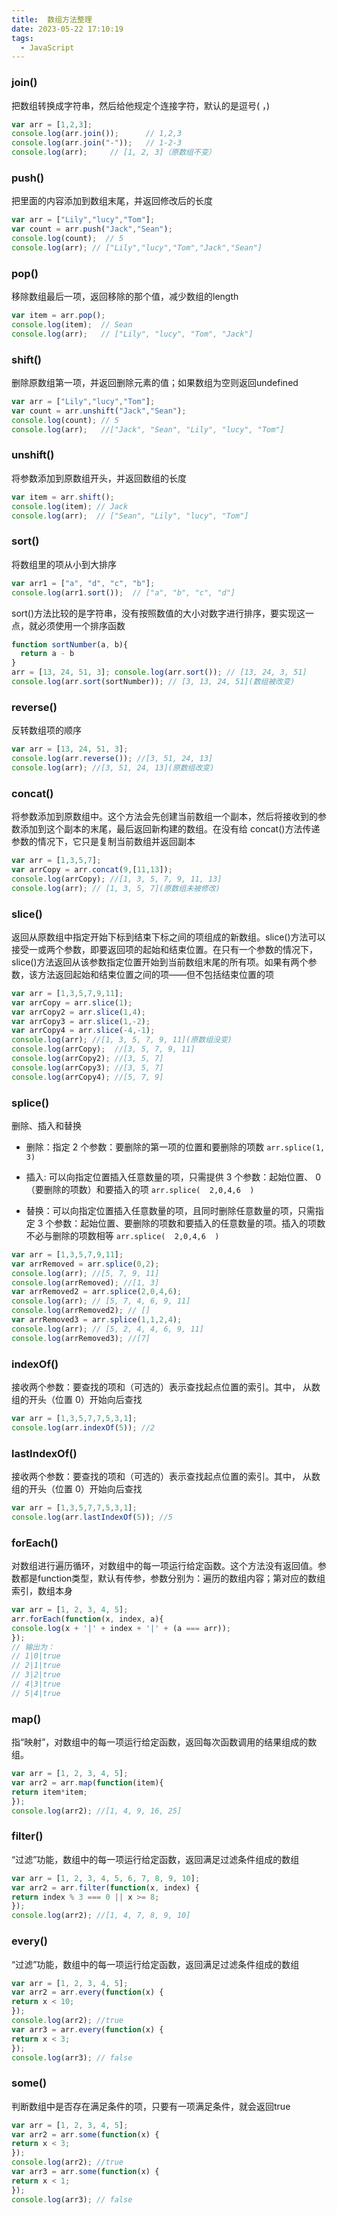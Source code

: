 ```yaml
---
title:  数组方法整理
date: 2023-05-22 17:10:19
tags:
  - JavaScript
---
```


### join()

把数组转换成字符串，然后给他规定个连接字符，默认的是逗号(  ，)
```js
var arr = [1,2,3];
console.log(arr.join());      // 1,2,3
console.log(arr.join("-"));   // 1-2-3
console.log(arr);     // [1, 2, 3]（原数组不变）
```

### push()
把里面的内容添加到数组末尾，并返回修改后的长度
```js
var arr = ["Lily","lucy","Tom"];
var count = arr.push("Jack","Sean");
console.log(count);  // 5
console.log(arr); // ["Lily","lucy","Tom","Jack","Sean"]
```

### pop()
移除数组最后一项，返回移除的那个值，减少数组的length
```js
var item = arr.pop();
console.log(item);  // Sean
console.log(arr);   // ["Lily", "lucy", "Tom", "Jack"]
```

### shift()
删除原数组第一项，并返回删除元素的值；如果数组为空则返回undefined
```js
var arr = ["Lily","lucy","Tom"];
var count = arr.unshift("Jack","Sean");
console.log(count); // 5
console.log(arr);   //["Jack", "Sean", "Lily", "lucy", "Tom"]
```

### unshift()
将参数添加到原数组开头，并返回数组的长度
```js
var item = arr.shift();
console.log(item); // Jack
console.log(arr);  // ["Sean", "Lily", "lucy", "Tom"]
```

### sort()
将数组里的项从小到大排序
```js
var arr1 = ["a", "d", "c", "b"];
console.log(arr1.sort());  // ["a", "b", "c", "d"]
```
sort()方法比较的是字符串，没有按照数值的大小对数字进行排序，要实现这一点，就必须使用一个排序函数
```js
function sortNumber(a, b){
  return a - b
}
arr = [13, 24, 51, 3]; console.log(arr.sort()); // [13, 24, 3, 51] 
console.log(arr.sort(sortNumber)); // [3, 13, 24, 51](数组被改变)
```

### reverse()
反转数组项的顺序

```js
var arr = [13, 24, 51, 3];
console.log(arr.reverse()); //[3, 51, 24, 13]
console.log(arr); //[3, 51, 24, 13](原数组改变)
```

### concat()
将参数添加到原数组中。这个方法会先创建当前数组一个副本，然后将接收到的参数添加到这个副本的末尾，最后返回新构建的数组。在没有给 concat()方法传递参数的情况下，它只是复制当前数组并返回副本
```js
var arr = [1,3,5,7];
var arrCopy = arr.concat(9,[11,13]);
console.log(arrCopy); //[1, 3, 5, 7, 9, 11, 13]
console.log(arr); // [1, 3, 5, 7](原数组未被修改)
```

### slice()
返回从原数组中指定开始下标到结束下标之间的项组成的新数组。slice()方法可以接受一或两个参数，即要返回项的起始和结束位置。在只有一个参数的情况下， slice()方法返回从该参数指定位置开始到当前数组末尾的所有项。如果有两个参数，该方法返回起始和结束位置之间的项——但不包括结束位置的项
```js
var arr = [1,3,5,7,9,11];
var arrCopy = arr.slice(1);
var arrCopy2 = arr.slice(1,4);
var arrCopy3 = arr.slice(1,-2);
var arrCopy4 = arr.slice(-4,-1);
console.log(arr); //[1, 3, 5, 7, 9, 11](原数组没变)
console.log(arrCopy);  //[3, 5, 7, 9, 11]
console.log(arrCopy2); //[3, 5, 7]
console.log(arrCopy3); //[3, 5, 7]
console.log(arrCopy4); //[5, 7, 9]
```

### splice()
删除、插入和替换
* 删除：指定 2 个参数：要删除的第一项的位置和要删除的项数 `arr.splice(1, 3)`

* 插入: 可以向指定位置插入任意数量的项，只需提供 3 个参数：起始位置、 0（要删除的项数）和要插入的项 `arr.splice(  2,0,4,6  )`

* 替换：可以向指定位置插入任意数量的项，且同时删除任意数量的项，只需指定 3 个参数：起始位置、要删除的项数和要插入的任意数量的项。插入的项数不必与删除的项数相等 `arr.splice(  2,0,4,6  )`
```js
var arr = [1,3,5,7,9,11];
var arrRemoved = arr.splice(0,2);
console.log(arr); //[5, 7, 9, 11]
console.log(arrRemoved); //[1, 3]
var arrRemoved2 = arr.splice(2,0,4,6);
console.log(arr); // [5, 7, 4, 6, 9, 11]
console.log(arrRemoved2); // []
var arrRemoved3 = arr.splice(1,1,2,4);
console.log(arr); // [5, 2, 4, 4, 6, 9, 11]
console.log(arrRemoved3); //[7]
```

### indexOf()
接收两个参数：要查找的项和（可选的）表示查找起点位置的索引。其中， 从数组的开头（位置 0）开始向后查找
```js
var arr = [1,3,5,7,7,5,3,1];
console.log(arr.indexOf(5)); //2
```

### lastIndexOf()
接收两个参数：要查找的项和（可选的）表示查找起点位置的索引。其中， 从数组的开头（位置 0）开始向后查找
```js
var arr = [1,3,5,7,7,5,3,1];
console.log(arr.lastIndexOf(5)); //5
```

### forEach()
对数组进行遍历循环，对数组中的每一项运行给定函数。这个方法没有返回值。参数都是function类型，默认有传参，参数分别为：遍历的数组内容；第对应的数组索引，数组本身
```js
var arr = [1, 2, 3, 4, 5];
arr.forEach(function(x, index, a){
console.log(x + '|' + index + '|' + (a === arr));
});
// 输出为：
// 1|0|true
// 2|1|true
// 3|2|true
// 4|3|true
// 5|4|true
```

### map()
指“映射”，对数组中的每一项运行给定函数，返回每次函数调用的结果组成的数组。
```js
var arr = [1, 2, 3, 4, 5];
var arr2 = arr.map(function(item){
return item*item;
});
console.log(arr2); //[1, 4, 9, 16, 25]
```

### filter()
“过滤”功能，数组中的每一项运行给定函数，返回满足过滤条件组成的数组
```js
var arr = [1, 2, 3, 4, 5, 6, 7, 8, 9, 10];
var arr2 = arr.filter(function(x, index) {
return index % 3 === 0 || x >= 8;
}); 
console.log(arr2); //[1, 4, 7, 8, 9, 10]
```

### every()
“过滤”功能，数组中的每一项运行给定函数，返回满足过滤条件组成的数组
```js
var arr = [1, 2, 3, 4, 5];
var arr2 = arr.every(function(x) {
return x < 10;
}); 
console.log(arr2); //true
var arr3 = arr.every(function(x) {
return x < 3;
}); 
console.log(arr3); // false
```

### some()
判断数组中是否存在满足条件的项，只要有一项满足条件，就会返回true
```js
var arr = [1, 2, 3, 4, 5];
var arr2 = arr.some(function(x) {
return x < 3;
}); 
console.log(arr2); //true
var arr3 = arr.some(function(x) {
return x < 1;
}); 
console.log(arr3); // false
```
